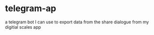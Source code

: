 # telegram-ap
a telegram bot I can use to export data from the share dialogue from my digitial scales app
